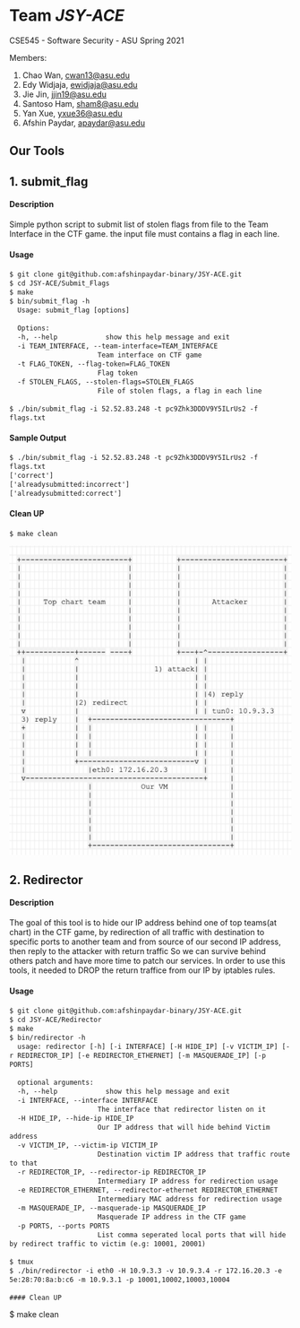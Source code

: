 # Team *JSY-ACE*
CSE545 - Software Security - ASU Spring 2021

Members:
1. Chao Wan, cwan13@asu.edu
2. Edy Widjaja, ewidjaja@asu.edu
3. Jie Jin, jjin19@asu.edu
4. Santoso Ham, sham8@asu.edu
5. Yan Xue, yxue36@asu.edu
6. Afshin Paydar, apaydar@asu.edu

## Our Tools
## 1. submit_flag
  #### Description
  Simple python script to submit list of stolen flags from file to the Team Interface in the CTF game.
  the input file must contains a flag in each line.  
  #### Usage
  ```
  $ git clone git@github.com:afshinpaydar-binary/JSY-ACE.git
  $ cd JSY-ACE/Submit_Flags
  $ make
  $ bin/submit_flag -h
    Usage: submit_flag [options]

    Options:
    -h, --help            show this help message and exit
    -i TEAM_INTERFACE, --team-interface=TEAM_INTERFACE
                        Team interface on CTF game
    -t FLAG_TOKEN, --flag-token=FLAG_TOKEN
                        Flag token
    -f STOLEN_FLAGS, --stolen-flags=STOLEN_FLAGS
                        File of stolen flags, a flag in each line

  $ ./bin/submit_flag -i 52.52.83.248 -t pc9Zhk3DDDV9Y5ILrUs2 -f flags.txt
  ```
  #### Sample Output
  ```
  $ ./bin/submit_flag -i 52.52.83.248 -t pc9Zhk3DDDV9Y5ILrUs2 -f flags.txt
  ['correct']
  ['alreadysubmitted:incorrect']
  ['alreadysubmitted:correct']
  ```
  #### Clean UP
  ```
  $ make clean
  ```
  ![Redirector](images/Redirector.png?raw=true "Redirector diagram")
  ## 2. Redirector
  #### Description
  The goal of this tool is to hide our IP address behind one of top teams(at chart) in the CTF game, by redirection of all traffic 
  with destination to specific ports to another team and from source of our second IP address, then reply to the attacker with return traffic
  So we can survive behind others patch and have more time to patch our services.
  In order to use this tools, it needed to DROP the return traffice from our IP by iptables rules.

  #### Usage
  ```
  $ git clone git@github.com:afshinpaydar-binary/JSY-ACE.git
  $ cd JSY-ACE/Redirector
  $ make
  $ bin/redirector -h
    usage: redirector [-h] [-i INTERFACE] [-H HIDE_IP] [-v VICTIM_IP] [-r REDIRECTOR_IP] [-e REDIRECTOR_ETHERNET] [-m MASQUERADE_IP] [-p PORTS]

    optional arguments:
    -h, --help            show this help message and exit
    -i INTERFACE, --interface INTERFACE
                        The interface that redirector listen on it
    -H HIDE_IP, --hide-ip HIDE_IP
                        Our IP address that will hide behind Victim address
    -v VICTIM_IP, --victim-ip VICTIM_IP
                        Destination victim IP address that traffic route to that
    -r REDIRECTOR_IP, --redirector-ip REDIRECTOR_IP
                        Intermediary IP address for redirection usage
    -e REDIRECTOR_ETHERNET, --redirector-ethernet REDIRECTOR_ETHERNET
                        Intermediary MAC address for redirection usage
    -m MASQUERADE_IP, --masquerade-ip MASQUERADE_IP
                        Masquerade IP address in the CTF game
    -p PORTS, --ports PORTS
                        List comma seperated local ports that will hide by redirect traffic to victim (e.g: 10001, 20001)  
  
  $ tmux
  $ ./bin/redirector -i eth0 -H 10.9.3.3 -v 10.9.3.4 -r 172.16.20.3 -e 5e:28:70:8a:b:c6 -m 10.9.3.1 -p 10001,10002,10003,10004

  #### Clean UP
  ```
  $ make clean
  ```